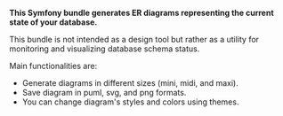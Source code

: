 **This Symfony bundle generates ER diagrams representing the current state of your
database.**

This bundle is not intended as a design tool but rather as a utility for
monitoring and visualizing database schema status.

Main functionalities are:

* Generate diagrams in different sizes (mini, midi, and maxi).
* Save diagram in puml, svg, and png formats.
* You can change diagram's styles and colors using themes.
